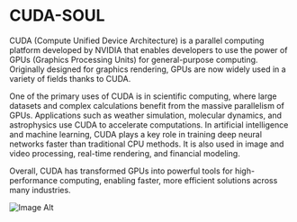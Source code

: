 # CUDA-SOUL

CUDA (Compute Unified Device Architecture) is a parallel computing platform developed by NVIDIA that enables developers to use the power of GPUs (Graphics Processing Units) for general-purpose computing. Originally designed for graphics rendering, GPUs are now widely used in a variety of fields thanks to CUDA.

One of the primary uses of CUDA is in scientific computing, where large datasets and complex calculations benefit from the massive parallelism of GPUs. Applications such as weather simulation, molecular dynamics, and astrophysics use CUDA to accelerate computations. In artificial intelligence and machine learning, CUDA plays a key role in training deep neural networks faster than traditional CPU methods. It is also used in image and video processing, real-time rendering, and financial modeling.

Overall, CUDA has transformed GPUs into powerful tools for high-performance computing, enabling faster, more efficient solutions across many industries.


 ![Image Alt](image_url)
